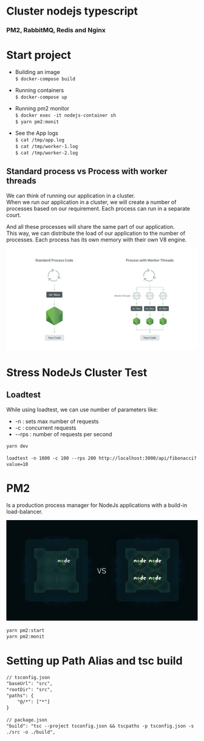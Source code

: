 # Cluster nodejs typescript 
### PM2, RabbitMQ, Redis and Nginx

# Start project

- Building an image\
``
$ docker-compose build
``

- Running containers\
``
$ docker-compose up
``

- Running pm2 monitor\
``
$ docker exec -it nodejs-container sh
``\
``
$ yarn pm2:monit
``

- See the App logs\
``
$ cat /tmp/app.log
``\
``
$ cat /tmp/worker-1.log
``\
``
$ cat /tmp/worker-2.log
``


## Standard process vs Process with worker threads
We can think of running our application in a cluster.\
When we run our application in a cluster, we will create a number of processes based on our requirement.
Each process can run in a separate court.

And all these processes will share the same part of our application.\
This way, we can distribute the load of our application to the number of processes.
Each process has its own memory with their own V8 engine.

![](assets/process-worker.png)

# Stress NodeJs Cluster Test
## Loadtest
While using loadtest, we can use number of parameters like:
- -n : sets max number of requests
- -c : concurrent requests
- --rps : number of requests per second
```
yarn dev

loadtest -n 1000 -c 100 --rps 200 http://localhost:3000/api/fibonacci?value=10
```

# PM2
Is a production process manager for NodeJs applications with a build-in load-balancer.

![](assets/pm2-load-balancing.png)

```
yarn pm2:start
yarn pm2:monit
```

# Setting up Path Alias and tsc build

```
// tsconfig.json
"baseUrl": "src",
"rootDir": "src",
"paths": {
    "@/*": ["*"]
}

// package.json
"build": "tsc --project tsconfig.json && tscpaths -p tsconfig.json -s ./src -o ./build",

```